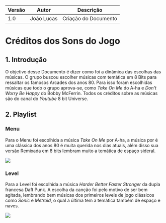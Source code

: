 |Versão|Autor|Descrição|
|------|-----|---------|
|1.0|João Lucas|Criação do Documento|

# Créditos dos Sons do Jogo
## 1. Introdução

O objetivo desse Documento é dizer como foi a dinâmica das escolhas das músicas. O grupo buscou escolher músicas com temática em 8 Bits para ressaltar os famosos Arcades dos anos 80. Para isso foram escolhidas músicas que todo o grupo aprova-se, como _Take On Me_ do A-ha e _Don't Worry Be Happy_ do Bobby McFerrin. Todos os créditos sobre as músicas  são do canal do _Youtube_ 8 bit Universe.

## 2. Playlist

### Menu

Para o Menu foi escolhida a música _Take On Me_ por A-ha, a música por é uma clássica dos anos 80 é muita querida nos dias atuais, além disso sua versão Remixada em 8 bits lembram muito a temática de espaço sideral.

[![](http://img.youtube.com/vi/Uu8WP-Se90w/0.jpg)](http://www.youtube.com/watch?v=Uu8WP-Se90w "")

### Level

Para a Level foi escolhida a música _Harder Better Faster Stronger_ da dupla francesa Daft Punk. A escolha da canção foi pelo motivo de ser bem agitada, lembrando bem músicas dos primeiros levels de jogo clássicos como _Sonic_ e _Metroid_, o qual a última tem a temática também de espaço e naves. 

[![](http://img.youtube.com/vi/1w0gXmE2CuY/0.jpg)](http://www.youtube.com/watch?v=1w0gXmE2CuY "")
